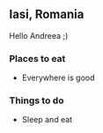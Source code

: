 ## Iasi, Romania
Hello Andreea ;)

### Places to eat
- Everywhere is good

### Things to do
- Sleep and eat
